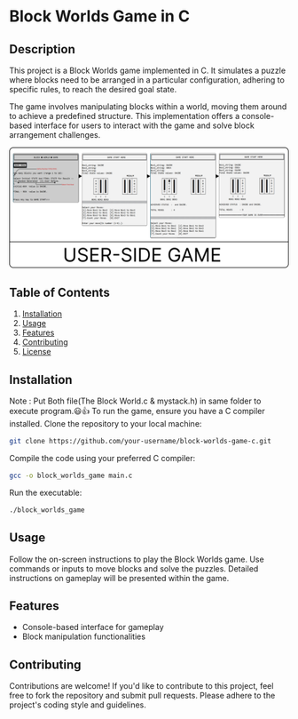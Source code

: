 # Block Worlds Game in C

## Description

This project is a Block Worlds game implemented in C. It simulates a puzzle where blocks need to be arranged in a particular configuration, adhering to specific rules, to reach the desired goal state.

The game involves manipulating blocks within a world, moving them around to achieve a predefined structure. This implementation offers a console-based interface for users to interact with the game and solve block arrangement challenges.

![game](game_image.png)

## Table of Contents

1. [Installation](#installation)
2. [Usage](#usage)
3. [Features](#features)
4. [Contributing](#contributing)
5. [License](#license)

## Installation


Note : Put Both file(The Block World.c & mystack.h) in same folder to execute program.😃👍
To run the game, ensure you have a C compiler installed. Clone the repository to your local machine:

```bash
git clone https://github.com/your-username/block-worlds-game-c.git
```

Compile the code using your preferred C compiler:

```bash
gcc -o block_worlds_game main.c
```

Run the executable:

```bash
./block_worlds_game
```

## Usage

Follow the on-screen instructions to play the Block Worlds game. Use commands or inputs to move blocks and solve the puzzles. Detailed instructions on gameplay will be presented within the game.

## Features

- Console-based interface for gameplay
- Block manipulation functionalities

## Contributing

Contributions are welcome! If you'd like to contribute to this project, feel free to fork the repository and submit pull requests. Please adhere to the project's coding style and guidelines.



